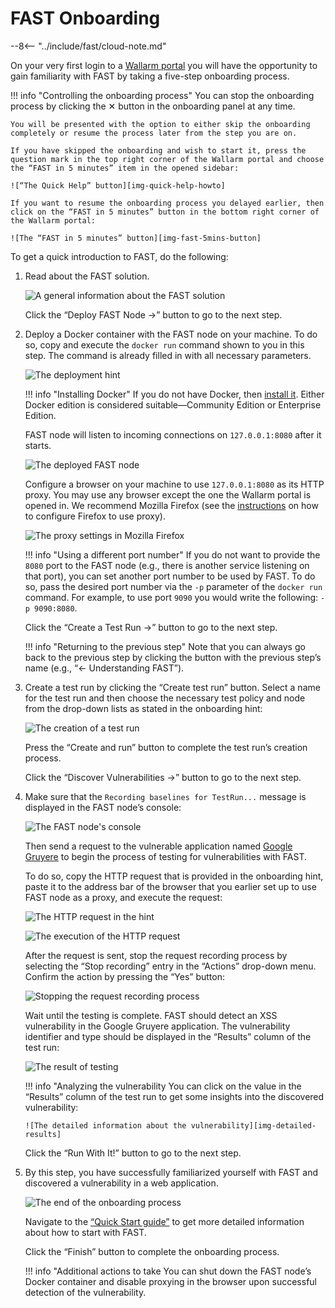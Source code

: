 [img-quick-help-howto]:     ../../images/onboarding/common/1-quick-help.png
[img-fast-5mins-button]:    ../../images/onboarding/common/2-fast-in-5mins.png
[img-intro]:                ../../images/onboarding/common/3-intro.png
[img-deploy]:               ../../images/onboarding/common/4-deploy.png
[img-cont-deployed]:        ../../images/onboarding/common/5-cont-deployed.png
[img-ff-proxy-settings]:    ../../images/onboarding/common/6-ff-proxy.png
[img-create-testrun]:       ../../images/onboarding/common/7-create-testrun.png
[img-recording]:            ../../images/onboarding/common/8-check-recording.png
[img-http-request]:         ../../images/onboarding/common/9-request.png
[img-gruyere-app]:          ../../images/onboarding/common/10-gruyere-app.png
[img-stop-recording]:       ../../images/onboarding/common/11-stop-recording.png
[img-results]:              ../../images/onboarding/common/12-detected-vuln.png
[img-detailed-results]:     ../../images/onboarding/common/13-vuln-details.png
[img-finish]:               ../../images/onboarding/common/14-finish.png

[link-wl-portal]:           https://us1.my.wallarm.com
[link-docker-install-docs]: https://docs.docker.com/install/overview/
[link-firefox-proxy]:       https://support.mozilla.org/en-US/kb/connection-settings-firefox
[link-gruyere-app]:         http://google-gruyere.appspot.com/
[link-qsg]:                 ../qsg/deployment-options.md

#   FAST Onboarding

 --8<-- "../include/fast/cloud-note.md"

 On your very first login to a [Wallarm portal][link-wl-portal] you will have the opportunity to gain familiarity with FAST by taking a five-step onboarding process.

!!! info "Controlling the onboarding process"
    You can stop the onboarding process by clicking the ✕ button in the onboarding panel at any time.
    
    You will be presented with the option to either skip the onboarding completely or resume the process later from the step you are on.
    
    If you have skipped the onboarding and wish to start it, press the question mark in the top right corner of the Wallarm portal and choose the “FAST in 5 minutes” item in the opened sidebar:            
    
    ![“The Quick Help” button][img-quick-help-howto]
    
    If you want to resume the onboarding process you delayed earlier, then click on the “FAST in 5 minutes” button in the bottom right corner of the Wallarm portal:
    
    ![The “FAST in 5 minutes” button][img-fast-5mins-button]

To get a quick introduction to FAST, do the following:
1.  Read about the FAST solution.
    
    ![A general information about the FAST solution][img-intro]
    
    Click the “Deploy FAST Node →” button to go to the next step.
    
2.  Deploy a Docker container with the FAST node on your machine. To do so, copy and execute the `docker run` command shown to you in this step. The command is already filled in with all necessary parameters.
    
    ![The deployment hint][img-deploy]
    
    !!! info "Installing Docker"
        If you do not have Docker, then [install it][link-docker-install-docs]. Either Docker edition is considered suitable—Community Edition or Enterprise Edition.
    
    FAST node will listen to incoming connections on `127.0.0.1:8080` after it starts.
    
    ![The deployed FAST node][img-cont-deployed]

    Configure a browser on your machine to use `127.0.0.1:8080` as its HTTP proxy. You may use any browser except the one the Wallarm portal is opened in. We recommend Mozilla Firefox (see the [instructions][link-firefox-proxy] on how to configure Firefox to use proxy).
    
    ![The proxy settings in Mozilla Firefox][img-ff-proxy-settings]
    
    !!! info "Using a different port number"
        If you do not want to provide the `8080` port  to the FAST node (e.g., there is another service listening on that port), you can set another port number to be used by FAST. To do so, pass the desired port number via the `-p` parameter of the `docker run` command. For example, to use port `9090` you would write the following: `-p 9090:8080`.
    
    Click the “Create a Test Run →” button to go to the next step.
    
    !!! info "Returning to the previous step"
        Note that you can always go back to the previous step by clicking the button with the previous step’s name (e.g., “← Understanding FAST”).
   
3.  Create a test run by clicking the “Create test run” button. Select a name for the test run and then choose the necessary test policy and node from the drop-down lists as stated in the onboarding hint:

    ![The creation of a test run][img-create-testrun]
    
    Press the “Create and run” button to complete the test run’s creation process.
    
    Click the “Discover Vulnerabilities →” button to go to the next step.
    
4.  Make sure that the `Recording baselines for TestRun...` message is displayed in the FAST node’s console:
    
    ![The FAST node's console][img-recording]
    
    Then send a request to the vulnerable application named [Google Gruyere][link-gruyere-app] to begin the process of testing for vulnerabilities with FAST.
    
    To do so, copy the HTTP request that is provided in the onboarding hint, paste it to the address bar of the browser that you earlier set up to use FAST node as a proxy, and execute the request:
    
    ![The HTTP request in the hint][img-http-request]
    
    ![The execution of the HTTP request][img-gruyere-app]
    
    After the request is sent, stop the request recording process by selecting the “Stop recording” entry in the “Actions” drop-down menu. Confirm the action by pressing the “Yes” button:
    
    ![Stopping the request recording process][img-stop-recording]
    
    Wait until the testing is complete. FAST should detect an XSS vulnerability in the Google Gruyere application. The vulnerability identifier and type should be displayed in the “Results” column of the test run:
    
    ![The result of testing][img-results]
    
    !!! info "Analyzing the vulnerability
        You can click on the value in the “Results” column of the test run to get some insights into the discovered vulnerability:
        
        ![The detailed information about the vulnerability][img-detailed-results]
    
    Click the “Run With It!” button to go to the next step.
    
5.  By this step, you have successfully familiarized yourself with FAST and discovered a vulnerability in a web application.
    
    ![The end of the onboarding process][img-finish]
    
    Navigate to the [“Quick Start guide”][link-qsg] to get more detailed information about how to start with FAST.
    
    Click the “Finish” button to complete the onboarding process.
    
    !!! info "Additional actions to take
        You can shut down the FAST node’s Docker container and disable proxying in the browser upon successful detection of the vulnerability.
